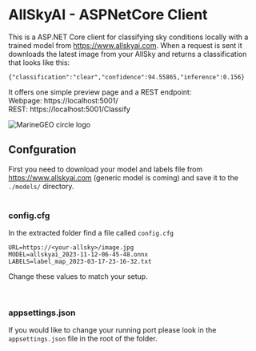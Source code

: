 # AllSkyAI - ASPNetCore Client

This is a ASP.NET Core client for classifying sky conditions locally with a trained model from https://www.allskyai.com. When a request is sent it downloads the latest image from your AllSky and returns a classification that looks like this:

```{"classification":"clear","confidence":94.55865,"inference":0.156}```


It offers one simple preview page and a REST endpoint:</br>
Webpage: https://localhost:5001/</br>
REST: https://localhost:5001/Classify

![MarineGEO circle logo](screenshot.jpg "MarineGEO logo")

## Confguration
First you need to download your model and labels file from https://www.allskyai.com (generic model is coming) and save it to the <code>./models/</code> directory. </br></br>

### config.cfg
In the extracted folder find a file called <code>config.cfg</code></br>
```
URL=https://<your-allsky>/image.jpg
MODEL=allskyai_2023-11-12-06-45-48.onnx
LABELS=label_map_2023-03-17-23-16-32.txt
```
Change these values to match your setup.

</br>

### appsettings.json
If you would like to change your running port please look in the <code>appsettings.json</code> file in the root of the folder.


